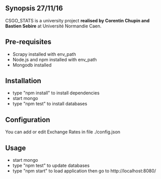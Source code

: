 ## Synopsis 27/11/16
CSGO_STATS is a university project **realised by Corentin Chupin and Bastien Sebire** at Université Normandie Caen.


## Pre-requisites
- Scrapy installed with env_path
- Node.js and npm installed with env_path
- Mongodb installed


## Installation
- type "npm install" to install dependencies
- start mongo
- type "npm test" to install databases


## Configuration
You can add or edit Exchange Rates in file ./config.json


## Usage
- start mongo
- type "npm test" to update databases
- type "npm start" to load application then go to http://localhost:8080/
